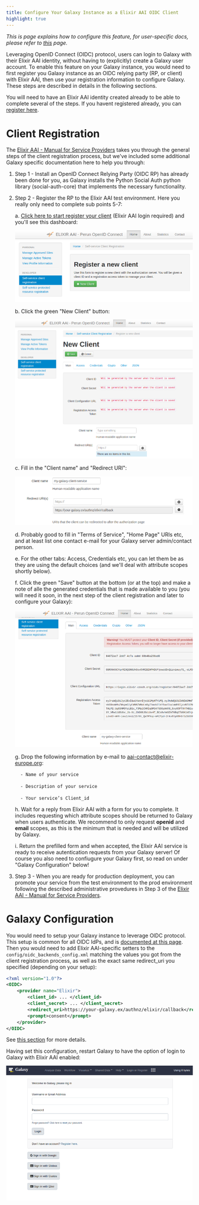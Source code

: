 ```yaml
---
title: Configure Your Galaxy Instance as a Elixir AAI OIDC Client
highlight: true
---
```


_This is page explains how to configure this feature, for user-specific docs, please refer to [this](/src/authnz/use/oidc/idps/elixir-aai/index.md) page._


Leveraging OpenID Connect (OIDC) protocol, users can login to Galaxy with their
Elixir AAI identity, without having to (explicitly) create a Galaxy user account. To
enable this feature on your Galaxy instance, you would need to first register
you Galaxy instance as an OIDC relying party (RP, or client) with Elixir AAI, then
use your registration information to configure Galaxy. These steps are described
in details in the following sections.

You will need to have an Elixir AAI identity created already to be able to complete several of the steps. If you havent registered already, you can [register here](https://www.elixir-europe.org/register/).

# Client Registration

The [Elixir AAI - Manual for Service Providers](https://docs.google.com/document/d/1ihb0hH2YJqSCPZS0syVpvAOeQP1HTxdf_XMsZZLe_W0/edit) takes you through the general steps of the client registration process, but we've included some additional Galaxy specific documentation here to help you through:

1. Step 1 - Install an OpenID Connect Relying Party (OIDC RP) has already been done for you, as Galaxy installs the Python Social Auth python library (social-auth-core) that implements the necessary functionality.

2. Step 2 - Register the RP to the Elixir AAI test environment. Here you really only need to complete sub points 5-7:

    a. [Click here to start register your client](https://login.elixir-czech.org/oidc/manage/dev/dynreg) (Elixir AAI login required) and you'll see this dashboard: 

    ![image](/src/authnz/config/oidc/idps/elixir-aai/register-a-new-client-1.png)

    b. Click the green "New Client" button:

    ![image](/src/authnz/config/oidc/idps/elixir-aai/register-a-new-client-2.png)

    c. Fill in the "Client name" and "Redirect URI":

    ![image](/src/authnz/config/oidc/idps/elixir-aai/register-a-new-client-3.png)

    d. Probably good to fill in "Terms of Service", "Home Page" URIs etc, and at least list one contact e-mail for your Galaxy server admin/contact person.

    e. For the other tabs: Access, Credentials etc, you can let them be as they are using the default choices (and we'll deal with attribute scopes shortly below).

    f. Click the green "Save" button at the bottom (or at the top) and make a note of alle the generated credentials that is made available to you (you will need it soon, in the next step of the client registration and later to configure your Galaxy):

    ![image](/src/authnz/config/oidc/idps/elixir-aai/register-a-new-client-4.png)

    g. Drop the following information by e-mail to aai-contact@elixir-europe.org: 

         - Name of your service

         - Description of your service

         - Your service’s Client_id

    h. Wait for a reply from Elixir AAI with a form for you to complete. It includes requesting which attribute scopes should be returned to Galaxy when users authenticate. We recommend to only request **openid** and **email** scopes, as this is the minimum that is needed and will be utilized by Galaxy.

    i. Return the prefilled form and when accepted, the Elixir AAI service is ready to receive autentication requests from your Galaxy server! Of course you also need to confiugure your Galaxy first, so read on under "Galaxy Configuration" below!  

   
3. Step 3 - When you are ready for production deployment, you can promote your service from the test environment to the prod environment following the described administrative provedures in Step 3 of the  [Elixir AAI - Manual for Service Providers](https://docs.google.com/document/d/1ihb0hH2YJqSCPZS0syVpvAOeQP1HTxdf_XMsZZLe_W0/edit).






# Galaxy Configuration

You would need to setup your Galaxy instance to leverage OIDC protocol.
This setup is common for all OIDC IdPs, and is
[documented at this page](/src/authnz/config/oidc/index.md#configure-oidc-backends).
Then you would need to add Elixir AAI-specific setters to the `config/oidc_backends_config.xml` matching the values you got from the client registration process, as well as the exact same redirect_uri you specified (depending on your setup):

```xml
<?xml version="1.0"?>
<OIDC>
    <provider name="Elixir">
        <client_id> ... </client_id>
        <client_secret> ... </client_secret>
        <redirect_uri>https://your-galaxy.ex/authnz/elixir/callback</redirect_uri>
        <prompt>consent</prompt>
    </provider>
</OIDC>
```

See [this section](/src/authnz/config/oidc/index.md#supported-oidc-idps)
for more details.


Having set this configuration, restart Galaxy to have the option of login to
Galaxy with Elixir AAI enabled:

![image](/src/authnz/config/oidc/idps/elixir-aai/login-including-elixir.png)